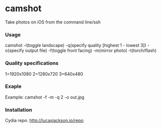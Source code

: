 # camshot

Take photos on iOS from the command line/ssh

### Usage
camshot -l(toggle landscape) -q(specify quality [highest 1 - lowest 3]) -o(specify output file) -f(toggle front facing) -m(mirror photo) -t(torch/flash)

### Quality specifications
1=1920x1080 2=1280x720 3=640x480

### Exaple
Example: camshot -f -m -q 2 -o out.jpg

### Installation
Cydia repo: http://lucasjackson.io/repo
